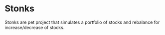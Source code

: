 # Stonks
Stonks are pet project that simulates a portfolio of stocks and rebalance for increase/decrease of stocks.
